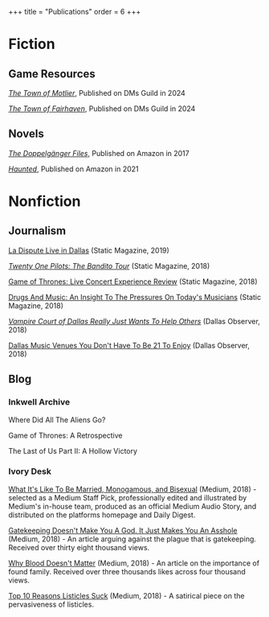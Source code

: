 +++
 title = "Publications"
 order = 6
+++
# Fiction
## Game Resources
*[The Town of Motlier](https://www.dmsguild.com/product/489522/The-Town-of-Motlier?affiliate_id=4377766)*, Published on DMs Guild in 2024

*[The Town of Fairhaven](https://www.dmsguild.com/product/497847/The-Town-of-Fairhaven)*, Published on DMs Guild in 2024

## Novels
*[The Doppelgänger Files](https://a.co/d/dhHRVhb)*, Published on Amazon in 2017

*[Haunted](https://a.co/d/hKKJ3ym)*, Published on Amazon in 2021

# Nonfiction
## Journalism

[La Dispute Live in Dallas](https://web.archive.org/web/20221203224429/https://staticmagazine.net/ladispute2018/) (Static Magazine, 2019)

*[Twenty One Pilots: The Bandito Tour](https://web.archive.org/web/20221203230242/https://staticmagazine.net/twenty-one-pilots-bandito-tour/)* (Static Magazine, 2018)

[Game of Thrones: Live Concert Experience Review](https://web.archive.org/web/20221205101039/https://staticmagazine.net/game-of-thrones-live-concert-experience-review/) (Static Magazine, 2018)

[Drugs And Music: An Insight To The Pressures On Today's Musicians](https://web.archive.org/web/20221205122550/https://staticmagazine.net/opinion-drugsandmusic/) (Static Magazine, 2018)

*[Vampire Court of Dallas Really Just Wants To Help Others](https://www.dallasobserver.com/arts/vampire-court-of-dallas-allows-more-than-just-vampires-11079326)* (Dallas Observer, 2018)

[Dallas Music Venues You Don't Have To Be 21 To Enjoy](https://www.dallasobserver.com/music/dallas-music-venues-you-dont-have-to-be-21-to-get-into-10729977) (Dallas Observer, 2018)

## Blog

### Inkwell Archive

Where Did All The Aliens Go?

Game of Thrones: A Retrospective

The Last of Us Part II: A Hollow Victory

### Ivory Desk

[What It's Like To Be Married, Monogamous, and Bisexual](https://theivorydesk.medium.com/married-monogamous-and-bisexual-abeaf97ac9cb) (Medium, 2018) - selected as a Medium Staff Pick, professionally edited and illustrated by Medium's in-house team, produced as an official Medium Audio Story, and distributed on the platforms homepage and Daily Digest.

[Gatekeeping Doesn't Make You A God. It Just Makes You An Asshole](https://theivorydesk.medium.com/gatekeeping-doesnt-make-you-a-god-it-just-makes-you-an-asshole-bc7b13446eeb) (Medium, 2018) - An article arguing against the plague that is gatekeeping. Received over thirty eight thousand views.

[Why Blood Doesn't Matter](https://medium.com/@theivorydesk/why-blood-doesnt-matter-d799040d0f0b) (Medium, 2018) - An article on the importance of found family. Received over three thousands likes across four thousand views.

[Top 10 Reasons Listicles Suck](https://medium.com/p/5ddce680a595) (Medium, 2018) - A satirical piece on the pervasiveness of listicles.